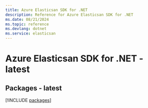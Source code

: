 ```yaml
---
title: Azure Elasticsan SDK for .NET
description: Reference for Azure Elasticsan SDK for .NET
ms.date: 08/21/2024
ms.topic: reference
ms.devlang: dotnet
ms.service: elasticsan
---
```

# Azure Elasticsan SDK for .NET - latest
## Packages - latest
[!INCLUDE [packages](elasticsan-index.md)]